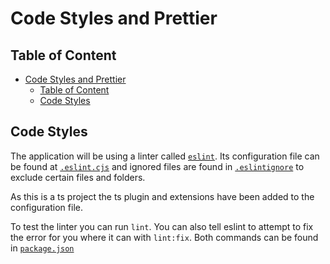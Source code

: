 # Code Styles and Prettier

## Table of Content

<!-- TOC -->
* [Code Styles and Prettier](#code-styles-and-prettier)
  * [Table of Content](#table-of-content)
  * [Code Styles](#code-styles)
<!-- TOC -->

## Code Styles

The application will be using a linter called [`eslint`](https://eslint.org/). Its configuration file can be found
at [`.eslint.cjs`](/.eslintrc.cjs) and ignored files are found in [`.eslintignore`](/.eslintignore) to exclude certain
files and folders.

As this is a ts project the ts plugin and extensions have been added to the configuration file.

To test the linter you can run `lint`. You can also tell eslint to attempt to fix the error for you where it can
with `lint:fix`. Both commands can be found in [`package.json`](/package.json)